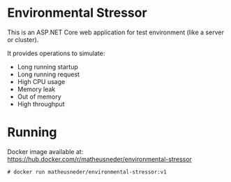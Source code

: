 # Environmental Stressor
This is an ASP.NET Core web application for test environment (like a server or cluster).

It provides operations to simulate:
  - Long running startup
  - Long running request
  - High CPU usage
  - Memory leak
  - Out of memory
  - High throughput

# Running

Docker image available at: https://hub.docker.com/r/matheusneder/environmental-stressor

```
# docker run matheusneder/environmental-stressor:v1
```
